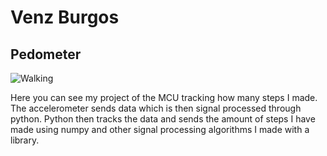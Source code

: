 # Venz Burgos

## Pedometer

![Walking](./Fig/chal3.gif)

Here you can see my project of the MCU tracking how many steps I made. The accelerometer sends data which is then signal processed through python. Python then tracks the data and sends the amount of steps I have made using numpy and other signal processing algorithms I made with a library.
